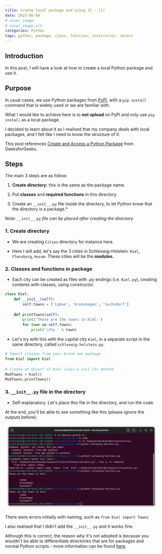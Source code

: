 ```yaml
---
title: Create local package and using it - [1]
date: 2025-06-09
# cover_image:
# cover_image_alt:
categories: Python
tags: python, package, class, function, constructor, object
---
```


## Introduction

In this post, I will have a look at how to create a local Python package and use it.

## Purpose

In usual cases, we use Python packages from [PyPi](https://packaging.python.org/en/latest/tutorials/packaging-projects/), with a `pip install` command that is widely used or we are familiar with.

What I would like to achieve here is to **not upload** on PyPi and only use `pip install` as a local package.

I decided to learn about it as I realised that my company deals with local packages, and I felt like I need to know the structure of it.

This post references [Create and Access a Python Package](https://www.geeksforgeeks.org/create-access-python-package/) from GeeksforGeeks.

## Steps

The main 3 steps are as follow:

1.  **Create directory:** this is the same as the package name.
    
2.  Put **classes** and **required functions** in this directory.
    
3.  Create an `__init__.py` file inside the directory, to let Python know that the directory is a package.\*
    

_Note:_ `__init__.py` _file can be placed after creating the directory_

### 1. Create directory

*   We are creating `Cities` directory for instance here.
    
*   Here I will add, let's say the 3 cities in Schleswig-Holstein: `Kiel`, `Flensburg`, `Husum`. These cities will be the **modules.**

### 2. Classes and functions in package

*   Each city can be created as files with .py endings (i.e. `Kiel.py`), creating contents with classes, using constructor.
    
```python
class Kiel:
    def __init__(self):
        self.towns = ['Laboe', 'Kronshagen', 'Suchsdorf']

    def printTowns(self):
        print('These are the towns in Kiel:')
        for town in self.towns:
            print('\t%s ' % town)
```
    
*   Let's try with this with the capital city `Kiel`, in a separate script in the same directory, called `schleswig-holstein.py`.  

```python
# Import classes from your brand new package
from Kiel import Kiel

# Create an object of Kiel class & call its method
ModTowns = Kiel()
ModTowns.printTowns()
```

### 3. `__init__.py` file in the directory

*   Self-explanatory. Let's place this file in the directory, and run the code.

At the end, you'll be able to see something like this (please ignore the outputs before):

![3 towns in Kiel](package1/image.png)

There were errors initially with naming, such as `from Kiel import Towns`

I also realised that I didn't add the `__init__.py` and it works fine.

Although this is correct, the reason why it's not adopted is because you wouldn't be able to differentiate directories that are for packages and normal Python scripts - more information can be found [here](https://dev.arie.bovenberg.net/blog/still-use-init-py/).